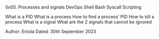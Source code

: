 0x05. Processes and signals
DevOps
Shell
Bash
Syscall
Scripting

What is a PID
What is a process
How to find a process’ PID
How to kill a process
What is a signal
What are the 2 signals that cannot be ignored

Author: Eniola
Dated: 30th September 2023
